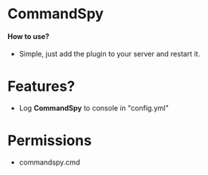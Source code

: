 # CommandSpy

#### How to use?
- Simple, just add the plugin to your server and restart it.


# Features?
 - Log **CommandSpy** to console in "config.yml"

# Permissions

- commandspy.cmd
